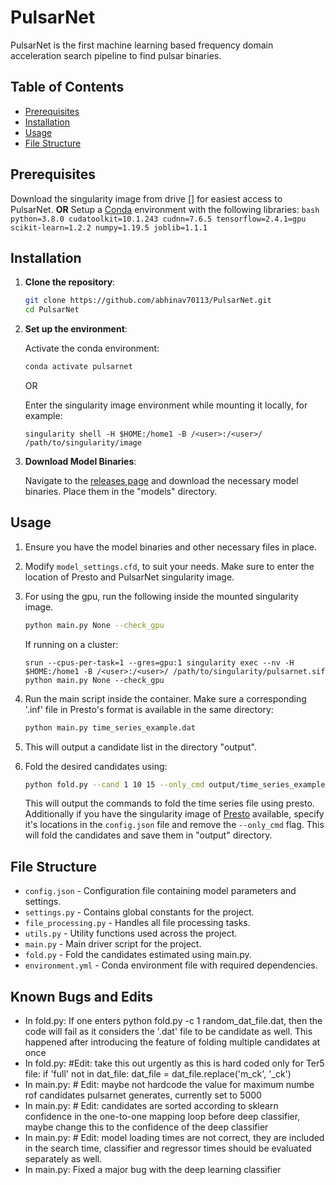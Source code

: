 # PulsarNet

PulsarNet is the first machine learning based frequency domain acceleration search pipeline to find pulsar binaries.

## Table of Contents

- [Prerequisites](#prerequisites)
- [Installation](#installation)
- [Usage](#usage)
- [File Structure](#file-structure)
<!-- - [Contributing](#contributing)
- [License](#license)
- [Acknowledgements](#acknowledgements) -->

## Prerequisites
Download the singularity image from drive [] for easiest access to PulsarNet. 
    **OR**
    Setup a [Conda](https://docs.conda.io/en/latest/miniconda.html) environment with the following libraries:
    ```bash
    python=3.8.0
    cudatoolkit=10.1.243
    cudnn=7.6.5
    tensorflow=2.4.1=gpu
    scikit-learn=1.2.2
    numpy=1.19.5
    joblib=1.1.1
    ``` 

## Installation

1. **Clone the repository**:

    ```bash
    git clone https://github.com/abhinav70113/PulsarNet.git
    cd PulsarNet
    ```

2. **Set up the environment**:

    Activate the conda environment:

    ```bash
    conda activate pulsarnet
    ```
    OR

    Enter the singularity image environment while mounting it locally, for example:

    ```
    singularity shell -H $HOME:/home1 -B /<user>:/<user>/ /path/to/singularity/image
    ```

3. **Download Model Binaries**:

    Navigate to the [releases page](https://github.com/abhinav70113/PulsarNet/releases) and download the necessary model binaries. Place them in the "models" directory.

## Usage

1. Ensure you have the model binaries and other necessary files in place.

2. Modify `model_settings.cfd`, to suit your needs. Make sure to enter the location of Presto and PulsarNet singularity image.

3. For using the gpu, run the following inside the mounted singularity image.

    ```bash
    python main.py None --check_gpu
    ```
    If running on a cluster:
    ```
    srun --cpus-per-task=1 --gres=gpu:1 singularity exec --nv -H $HOME:/home1 -B /<user>:/<user>/ /path/to/singularity/pulsarnet.sif python main.py None --check_gpu
    ```
    
3. Run the main script inside the container. Make sure a corresponding '.inf' file in Presto's format is available in the same directory:

    ```bash
    python main.py time_series_example.dat
    ```
4. This will output a candidate list in the directory "output".

5. Fold the desired candidates using:

    ```bash
    python fold.py --cand 1 10 15 --only_cmd output/time_series_example_PulsarNet.txt 
    ```
    This will output the commands to fold the time series file using presto. Additionally if you have the singularity image of [Presto](https://github.com/scottransom/presto.git) available, specify it's locations in the `config.json` file and remove the `--only_cmd` flag. This will fold the candidates and save them in "output" directory. 

## File Structure

- `config.json` - Configuration file containing model parameters and settings.
- `settings.py` - Contains global constants for the project.
- `file_processing.py` - Handles all file processing tasks.
- `utils.py` - Utility functions used across the project.
- `main.py` - Main driver script for the project.
- `fold.py` - Fold the candidates estimated using main.py.
- `environment.yml` - Conda environment file with required dependencies.

## Known Bugs and Edits

- In fold.py: If one enters python fold.py -c 1 random_dat_file.dat, then the code will fail as it considers the '.dat' file to be candidate as well. This happened after introducing the feature of folding multiple candidates at once
- In fold.py: #Edit: take this out urgently as this is hard coded only for Ter5 file:     if 'full' not in dat_file:
        dat_file = dat_file.replace('m_ck', '_ck')
- In main.py: # Edit: maybe not hardcode the value for maximum numbe rof candidates pulsarnet generates, currently set to 5000
- In main.py: # Edit: candidates are sorted according to sklearn confidence in the one-to-one mapping loop before deep classifier, maybe change this to the confidence of the deep classifier
- In main.py: # Edit: model loading times are not correct, they are included in the search time, classifier and regressor times should be evaluated separately as well.
- In main.py: Fixed a major bug with the deep learning classifier


